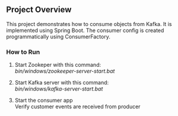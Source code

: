## Project Overview
This project demonstrates how to consume objects from Kafka. It is implemented using Spring Boot.
The consumer config is created programmatically using ConsumerFactory.

### How to Run
1. Start Zookeper with this command:  
   <em>bin/windows/zookeeper-server-start.bat</em>


2. Start Kafka server with this command:  
   <em>bin/windows/kafka-server-start.bat</em>


3. Start the consumer app  
Verify customer events are received from producer